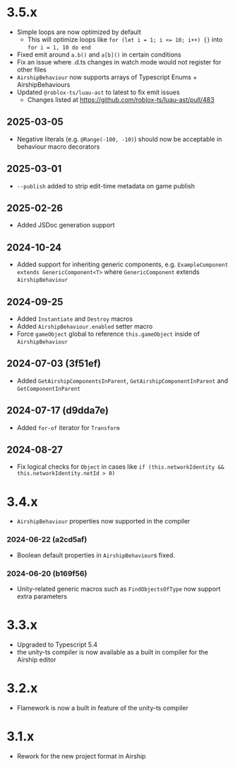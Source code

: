 # 3.5.x
- Simple loops are now optimized by default
	- This will optimize loops like `for (let i = 1; i <= 10; i++) {}` into `for i = 1, 10 do end`
- Fixed emit around `a.b()` and `a[b]()` in certain conditions
- Fix an issue where .d.ts changes in watch mode would not register for other files
- `AirshipBehaviour` now supports arrays of Typescript Enums + AirshipBehaviours
- Updated `@roblox-ts/luau-ast` to latest to fix emit issues
	- Changes listed at https://github.com/roblox-ts/luau-ast/pull/483

## 2025-03-05
- Negative literals (e.g. `@Range(-100, -10)`) should now be acceptable in behaviour macro decorators

## 2025-03-01
- `--publish` added to strip edit-time metadata on game publish

## 2025-02-26
- Added JSDoc generation support

## 2024-10-24
- Added support for inheriting generic components, e.g. `ExampleComponent extends GenericComponent<T>` where `GenericComponent` extends `AirshipBehaviour`

## 2024-09-25
- Added `Instantiate` and `Destroy` macros
- Added `AirshipBehaviour.enabled` setter macro
- Force `gameObject` global to reference `this.gameObject` inside of `AirshipBehaviour`

## 2024-07-03 (3f51ef)
- Added `GetAirshipComponentsInParent`, `GetAirshipComponentInParent` and `GetComponentInParent`

## 2024-07-17 (d9dda7e)
- Added `for-of` iterator for `Transform`

## 2024-08-27
- Fix logical checks for `Object` in cases like `if (this.networkIdentity && this.networkIdentity.netId > 0)`

# 3.4.x
- `AirshipBehaviour` properties now supported in the compiler

### 2024-06-22 (a2cd5af)
- Boolean default properties in `AirshipBehaviour`s fixed.

### 2024-06-20 (b169f56)
- Unity-related generic macros such as `FindObjectsOfType` now support extra parameters

# 3.3.x
- Upgraded to Typescript 5.4
- the unity-ts compiler is now available as a built in compiler for the Airship editor

# 3.2.x
- Flamework is now a built in feature of the unity-ts compiler

# 3.1.x
- Rework for the new project format in Airship
